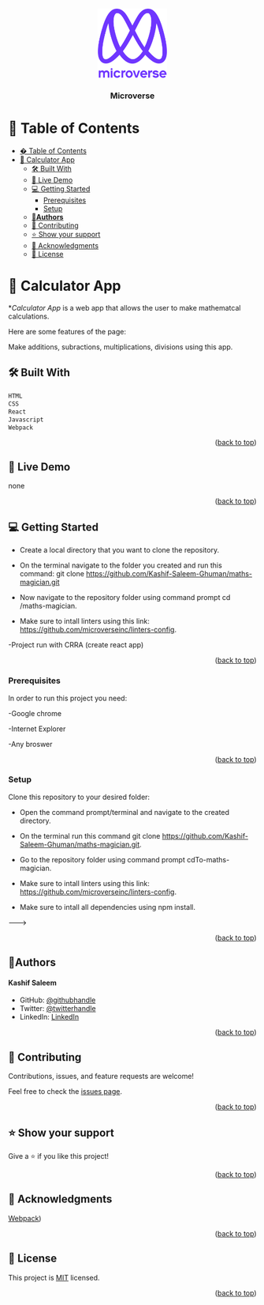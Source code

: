 <a name="readme-top"></a>

<div align="center">

  <img src="./images/murple_logo.png" alt="logo" width="140"  height="auto" />
  <br/>

  <h3><b>Microverse</b></h3>

</div>

# 📗 Table of Contents

- [� Table of Contents](#-table-of-contents)
- [📖 Calculator App](#-add-to-list-app)
  - [🛠 Built With ](#-built-with-)
  - [🚀 Live Demo ](#-live-demo-)
  - [💻 Getting Started ](#-getting-started-)
    - [Prerequisites](#prerequisites)
    - [Setup](#setup)
  - [👤**Authors** ](#authors-)
  - [🤝 Contributing ](#-contributing-)
  - [⭐️ Show your support ](#️-show-your-support-)
  - [🙏 Acknowledgments ](#-acknowledgments-)
  - [📝 License ](#-license-)

# 📖 Calculator App<a name="about-project"></a>

**Calculator App* is a web app that allows the user to make mathematcal calculations. 

Here are some features of the page:

Make additions, subractions, multiplications, divisions using this app.


## 🛠 Built With <a name="built-with"></a>
    HTML
    CSS
    React
    Javascript
    Webpack


<p align="right">(<a href="#readme-top">back to top</a>)</p>


## 🚀 Live Demo <a name="live-demo"></a>

none

<p align="right">(<a href="#readme-top">back to top</a>)</p>


## 💻 Getting Started <a name="getting-started"></a>

- Create a local directory that you want to clone the repository.

- On the terminal navigate to the folder you created and run this command: git clone https://github.com/Kashif-Saleem-Ghuman/maths-magician.git

- Now navigate to the repository folder using command prompt cd /maths-magician.

- Make sure to intall linters using this link: https://github.com/microverseinc/linters-config.

-Project run with CRRA (create react app)

<p align="right">(<a href="#readme-top">back to top</a>)</p>

### Prerequisites

In order to run this project you need:

-Google chrome

-Internet Explorer

-Any broswer


<p align="right">(<a href="#readme-top">back to top</a>)</p>

### Setup

Clone this repository to your desired folder:

- Open the command prompt/terminal and navigate to the created directory.

- On the terminal run this command git clone https://github.com/Kashif-Saleem-Ghuman/maths-magician.git.

- Go to the repository folder using command prompt cdTo-maths-magician.


- Make sure to intall linters using this link: https://github.com/microverseinc/linters-config.

- Make sure to intall all dependencies using npm install.


--->


<p align="right">(<a href="#readme-top">back to top</a>)</p>

## 👤**Authors** <a name="authors"></a>
<h4>Kashif Saleem</h4>

- GitHub: [@githubhandle](https://github.com/Kashif-Saleem-Ghuman)
- Twitter: [@twitterhandle](https://twitter.com/Kashif14Saleem)
- LinkedIn: [LinkedIn](https://www.linkedin.com/in/kashif-saleem-45ba95215/)


<p align="right">(<a href="#readme-top">back to top</a>)</p>

## 🤝 Contributing <a name="contributing"></a>

Contributions, issues, and feature requests are welcome!

Feel free to check the [issues page](https://github.com/Kashif-Saleem-Ghuman/maths-magician/issues).

<p align="right">(<a href="#readme-top">back to top</a>)</p>

## ⭐️ Show your support <a name="support"></a>

Give a ⭐️ if you like this project!

<p align="right">(<a href="#readme-top">back to top</a>)</p>

## 🙏 Acknowledgments <a name="acknowledgements"></a>

[Webpack](https://webpack.js.org/))



<p align="right">(<a href="#readme-top">back to top</a>)</p>

## 📝 License <a name="license"></a>

This project is [MIT](https://github.com/Kashif-Saleem-Ghuman/maths-magician/blob/main/LICENSE) licensed.

<p align="right">(<a href="#readme-top">back to top</a>)</p>

